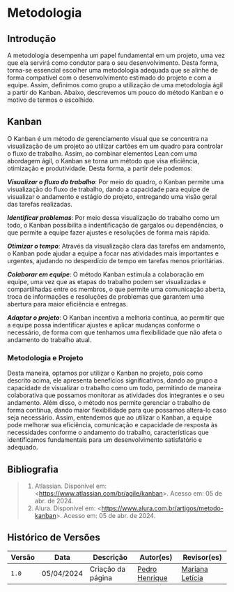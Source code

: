 # Metodologia

## Introdução
A metodologia desempenha um papel fundamental em um projeto, uma vez que ela servirá como condutor para o seu desenvolvimento. Desta forma, 
torna-se essencial escolher uma metodologia adequada que se alinhe de forma compatível com o desenvolvimento estimado do projeto e com a equipe. Assim, definimos como grupo a utilização de uma metodologia ágil a partir do Kanban. Abaixo, descrevemos
um pouco do método Kanban e o motivo de termos o escolhido. 

## Kanban
O Kanban é um método de gerenciamento visual que se concentra na visualização de um projeto ao utilizar cartões em um quadro para controlar o fluxo de trabalho. Assim, ao combinar elementos Lean com uma abordagem ágil, o Kanban se torna um método que visa eficiência, otimização e produtividade. Desta forma, a partir dele podemos:

***Visualizar o fluxo do trabalho***: Por meio do quadro, o Kanban permite uma visualização do fluxo de trabalho, dando a capacidade para equipe de visualizar o andamento e estágio do projeto, entregando uma visão
geral das tarefas realizadas.

***Identificar problemas***: Por meio dessa visualização do trabalho como um todo, o Kanban possibilita a indentificação de gargalos ou dependências, o que
permite a equipe fazer ajustes e resoluções de forma mais rápida. 

***Otimizar o tempo***: Através da visualização clara das tarefas em andamento, o Kanban pode ajudar a equipe a focar nas atividades mais importantes e urgentes, ajudando
no desperdício de tempo em tarefas menos prioritárias. 

***Colaborar em equipe***: O método Kanban estimula a colaboração em equipe, uma vez que as etapas do trabalho podem ser visualizadas e compartilhadas entre os membros,
o que permite uma comunicação aberta, troca de informações e resoluções de problemas que garantem uma abertura para maior eficiência e entregas.

***Adaptar o projeto***: O Kanban incentiva a melhoria contínua, ao permitir que a equipe possa indentificar ajustes e aplicar mudanças
conforme o necessário, de forma com que tenhamos uma flexibilidade que não afeta o andamento do trabalho atual. 

### Metodologia e Projeto

Desta maneira, optamos por utilizar o Kanban no projeto, pois como descrito acima, ele apresenta benefícios significativos, dando ao grupo a capacidade de visualizar o trabalho como um todo, permitindo de maneira colaborativa que possamos monitorar as atividades dos integrantes e o seu andamento. Além disso, o método nos permite
gerenciar o trabalho de forma contínua, dando maior flexibilidade para que possamos altera-lo caso seja necessário. Assim, entendemos que ao utilizar o Kanban, a equipe pode melhorar sua eficiência,
comunicação e capacidade de resposta às necessidades conforme o andamento do trabalho, características que identificamos fundamentais para um desenvolvimento satisfatório e adequado.

## Bibliografia
> 1. Atlassian. Disponível em: <<https://www.atlassian.com/br/agile/kanban>>. Acesso em: 05 de abr. de 2024.
> 2. Alura. Disponível em: <<https://www.alura.com.br/artigos/metodo-kanban>>. Acesso em: 05 de abr. de 2024.

## Histórico de Versões

| Versão |    Data    | Descrição                                 | Autor(es)                                       | Revisor(es)                                    |
| ------ | :--------: | ----------------------------------------- | ----------------------------------------------- | ---------------------------------------------- |
| `1.0`   | 05/04/2024 | Criação da página                         | [Pedro Henrique](https://github.com/PedroHhenriq) |   [Mariana Letícia](https://github.com/Marianannn) |
